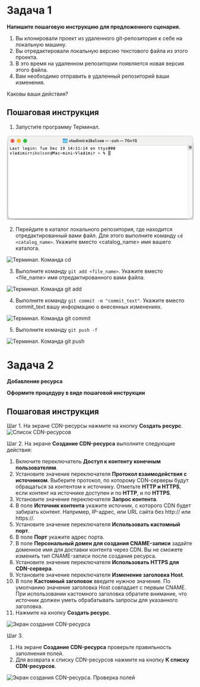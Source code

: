 # Задача 1
**Напишите пошаговую инструкцию для предложенного сценария.**
1. Вы клонировали проект из удаленного git-репозитория к себе на локальную машину.
2. Вы отредактировали локальную версию текстового файла из этого проекта.
3. В это время на удаленном репозитории появляется новая версия этого файла.
4. Вам необходимо отправить в удаленный репозиторий ваши изменения.
   
Каковы ваши действия?
## Пошаговая инструкция
1. Запустите программу Терминал.
<p style="text-align: center;">
   <img src="https://github.com/zah108/techwriter/blob/main/img/terminal-11.jpg" alt="Запуск терминала">
</p>

2. Перейдите в каталог локального репозитория, где находится отредактированный вами файл. Для этого выполните команду `cd <catalog_name>`. Укажите вместо <catalog_name> имя вашего каталога.
<image src="https://github.com/zah108/techwriter/blob/main/img/terminal-21.jpg" alt="Терминал. Команда cd">   

3. Выполните команду `git add <file_name>`. Укажите вместо <file_name> имя отредактированного вами файла.
<image src="https://github.com/zah108/techwriter/blob/main/img/terminal-31.jpg" alt="Терминал. Команда git add">

4. Выполните команду `git commit -m "commit_text"`. Укажите вместо commit_text вашу информацию о внесенных изменениях.
<image src="https://github.com/zah108/techwriter/blob/main/img/terminal-41.jpg" alt="Терминал. Команда git commit">

5. Выполните команду `git push -f`
<image src="https://github.com/zah108/techwriter/blob/main/img/terminal-51.jpg" alt="Терминал. Команда git push">

# Задача 2
**Добавление ресурса**

**Оформите процедуру в виде пошаговой инструкции**
## Пошаговая инструкция
Шаг 1.
На экране CDN-ресурсы нажмите на кнопку **Создать ресурс**.
<image src="https://github.com/zah108/techwriter/blob/main/img/CDN-1.jpg" alt="Список CDN-ресурсов">

Шаг 2.
На экране **Создание CDN-ресурса** выполните следующие действия:
1. Включите переключатель **Доступ к контенту конечным пользователям**.
2. Установите значение переключателя **Протокол взаимодействия с источником**. Выберите протокол, по которому CDN-серверы будут обращаться за контентом к источнику. Отметьте **HTTP и HTTPS**, если контент на источнике доступен и по **HTTP**, и по **HTTPS**.
3. Установите значение переключателя **Запрос контента**.
4. В поле **Источник контента** укажите источник, с которого CDN будет забирать контент. Например, IP-адрес, или URL сайта без http:// или https://.
5. Установите значение переключателя **Использовать кастомный порт**.
6. В поле **Порт** укажите адрес порта.
7. В поле **Персональный домен для создания CNAME-записи** задайте доменное имя для доставки контента через CDN. Вы не сможете изменить тип CNAME-записи после создания ресурса.
8. Установите значение переключателя **Использовать HTTPS для CDN-сервера**.
9. Установите значение переключателя **Изменение заголовка Host**.
10. В поле **Кастомный заголовок** введите нужное значение. По умолчанию значение заголовка Host совпадает с первым CNAME. При использовании кастомного заголовка обратите внимание, что источник должен уметь обрабатывать запросы для указанного заголовка.
11. Нажмите на кнопку **Создать ресурс**.
<image src="https://github.com/zah108/techwriter/blob/main/img/CDN-2.jpg" alt="Экран создания CDN-ресурса">

Шаг 3.
1. На экране **Создание CDN-ресурса** проверьте правильность заполнения полей.
2. Для возврата к списку CDN-ресурсов нажмите на кнопку **К списку CDN-ресурсов**.
<image src="https://github.com/zah108/techwriter/blob/main/img/CDN-3.jpg" alt="Экран создания CDN-ресурса. Проверка полей"> 


